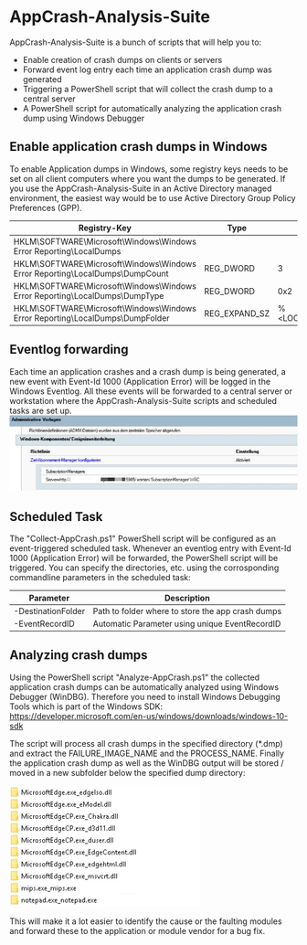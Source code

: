 # AppCrash-Analysis-Suite

AppCrash-Analysis-Suite is a bunch of scripts that will help you to:

 - Enable creation of crash dumps on clients or servers
 - Forward event log entry each time an application crash dump was generated
 - Triggering a PowerShell script that will collect the crash dump to a central server
 - A PowerShell script for automatically analyzing the application crash dump using Windows Debugger


## Enable application crash dumps in Windows
To enable Application dumps in Windows, some registry keys needs to be set on all client computers where you want the dumps to be generated.
If you use the AppCrash-Analysis-Suite in an Active Directory managed environment, the easiest way would be to use Active Directory Group Policy Preferences (GPP).

| Registry-Key | Type | Value |
| -------------| -----| ----- | 
| HKLM\SOFTWARE\Microsoft\Windows\Windows Error Reporting\LocalDumps | 
| HKLM\SOFTWARE\Microsoft\Windows\Windows Error Reporting\LocalDumps\DumpCount|  REG_DWORD|  3
| HKLM\SOFTWARE\Microsoft\Windows\Windows Error Reporting\LocalDumps\DumpType|  REG_DWORD|  0x2
| HKLM\SOFTWARE\Microsoft\Windows\Windows Error Reporting\LocalDumps\DumpFolder| REG_EXPAND_SZ | %\<LOCALAPPDATA\>%\CrashDumps

## Eventlog forwarding
Each time an application crashes and a crash dump is being generated, a new event with Event-Id 1000 (Application Error) will be logged in the Windows Eventlog.
All these events will be forwarded to a central server or workstation where the AppCrash-Analysis-Suite scripts and scheduled tasks are set up.
![enter image description here](https://github.com/michaelmiklis/AppCrash-Analysis-Suite/raw/master/assets/eventlogforward.jpg)

## Scheduled Task
The "Collect-AppCrash.ps1" PowerShell script will be configured as an event-triggered scheduled task. Whenever an eventlog entry with Event-Id 1000 (Application Error) will be forwarded, the PowerShell script will be triggered.
You can specify the directories, etc. using the corrosponding commandline parameters in the scheduled task:

| Parameter | Description 
| -------------| -----|
| -DestinationFolder| Path to folder where to store the app crash dumps
| -EventRecordID | Automatic Parameter using unique EventRecordID| 

## Analyzing crash dumps
Using the PowerShell script "Analyze-AppCrash.ps1" the collected application crash dumps can be automatically analyzed using Windows Debugger (WinDBG). Therefore you need to install Windows Debugging Tools which is part of the Windows SDK:
https://developer.microsoft.com/en-us/windows/downloads/windows-10-sdk

The script will process all crash dumps in the specified directory (*.dmp) and extract the FAILURE_IMAGE_NAME and the PROCESS_NAME. Finally the application crash dump as well as the WinDBG  output will be stored / moved in a new subfolder below the specified dump directory:

![enter image description here](https://github.com/michaelmiklis/AppCrash-Analysis-Suite/raw/master/assets/subfolder.jpg)

This will make it a lot easier to identify the cause or the faulting modules and forward these to the application or module vendor for a bug fix.
